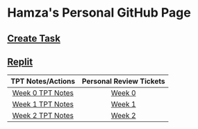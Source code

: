 # Hamza's Personal GitHub Page
## [Create Task](createTask.md)
## [Replit](practice.md)

| TPT Notes/Actions | Personal Review Tickets | 
|     :---:      |     :---:      |    
| [Week 0 TPT Notes](notes0.md)   | [Week 0](https://github.com/hamzahakak/hamzahakak/issues/1) |
| [Week 1 TPT Notes](notes1.md)   | [Week 1](https://github.com/hamzahakak/hamzahakak/issues/2) |
| [Week 2 TPT Notes](notes2.md)   | [Week 2](https://github.com/hamzahakak/hamzahakak/issues/3) |
